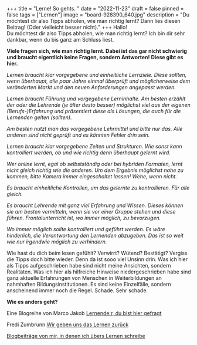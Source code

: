 +++
title = "Lerne! So gehts. "
date = "2022-11-23"
draft = false
pinned = false
tags = ["Lernen"]
image = "board-928390_640.jpg"
description = "Du möchtest dir also Tipps abholen, wie man richtig lernt? Dann lies diesen Beitrag! (Oder vielleicht besser nicht)."
+++
Hallo!\
Du möchtest dir also Tipps abholen, wie man richtig lernt? Ich bin dir sehr dankbar, wenn du bis ganz am Schluss liest. 

**Viele fragen sich, wie man richtig lernt. Dabei ist das gar nicht schwierig und braucht eigentlich keine Fragen, sondern Antworten! Diese gibt es hier.** 

*Lernen braucht klar vorgegebene und einheitliche Lernziele. Diese sollten, wenn überhaupt, alle paar Jahre einmal überprüft und möglicherweise dem veränderten Markt und den neuen Anforderungen angepasst werden.* 

*Lernen braucht Führung und vorgegebene Lerninhalte. Am besten erzählt der oder die Lehrende (je älter desto besser) möglichst viel aus der eigenen (Berufs-)Erfahrung und präsentiert diese als Lösungen, die auch für die Lernenden gelten (sollten).* 

*Am besten nutzt man das vorgegebene Lehrmittel und bitte nur das. Alle anderen sind nicht geprüft und es könnten Fehler drin sein.* 

*Lernen braucht klar vorgegebene Zeiten und Strukturen. Wie sonst kann kontrolliert werden, ob und wie richtig denn überhaupt gelernt wird.* 

*Wer online lernt, egal ob selbstständig oder bei hybriden Formaten, lernt nicht gleich richtig wie die anderen. Um dem Ergebnis möglichst nahe zu kommen, bitte Kamera immer eingeschaltet lassen! Wehe, wenn nicht.* 

*Es braucht einheitliche Kontrollen, um das gelernte zu kontrollieren. Für alle gleich.* 

*Es braucht Lehrende mit ganz viel Erfahrung und Wissen. Dieses können sie am besten vermitteln, wenn sie vor einer Gruppe stehen und diese führen. Frontalunterricht ist, wo immer möglich, zu bevorzugen.*

*Wo immer möglich sollte kontrolliert und geführt werden.  Es wäre hinderlich, die Verantwortung den Lernenden abzugeben. Das ist so weit wie nur irgendwie möglich zu verhindern.* 

Wie hast du dich beim lesen gefühlt? Verwirrt? Wütend? Bestätigt? Vergiss die Tipps doch bitte wieder. Denn da ist sooo viel Unsinn drin. Was ich hier als Tipps aufgeschrieben habe sind nicht meine Ansichten, sondern Realitäten. Was ich hier als hilfreiche Hinweise niedergeschrieben habe sind ganz aktuelle Erfahrungen von Menschen in Weiterbildungen an nahmhaften Bildungsinstitutionen. Es sind keine Einzelfälle, sondern anscheinend immer noch die Regel. Schade. Sehr schade. 

**Wie es anders geht?** 

Eine Blogreihe von Marco Jakob [Lernende:r, du bist hier gefragt](https://www.marcojakob.blog/lernender-du-bist-hier-gefragt/)

Fredi Zumbrunn [Wir geben uns das Lernen zurück](https://www.fredizumbrunn.ch/wir-geben-uns-das-lernen-zuruck/)

[Blogbeiträge von mir, in denen ich übers Lernen schreibe](https://www.bensblog.ch/tags/lernen/)